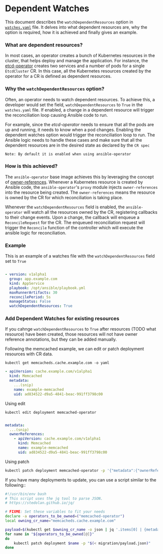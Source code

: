 # Dependent Watches
This document describes the `watchDependentResources` option in [`watches.yaml`](#Example) file. It delves into what dependent resources are, why the option is required, how it is achieved and finally gives an example.

### What are dependent resources?
In most cases, an operator creates a bunch of Kubernetes resources in the cluster, that helps deploy and manage the application. For instance, the [etcd-operator](https://github.com/coreos/etcd-operator/blob/master/doc/gif/demo.gif) creates two services and a number of pods for a single `EtcdCluster` CR. In this case, all the Kubernetes resources created by the operator for a CR is defined as dependent resources.

### Why the `watchDependentResources` option?
Often, an operator needs to watch dependent resources. To achieve this, a developer would set the field, `watchDependentResources` to `True` in the `watches.yaml` file. If enabled, a change in a dependent resource will trigger the reconciliation loop causing Ansible code to run.

For example, since the _etcd-operator_ needs to ensure that all the pods are up and running, it needs to know when a pod changes. Enabling the dependent watches option would trigger the reconciliation loop to run. The Ansible logic needs to handle these cases and make sure that all the dependent resources are in the desired state as declared by the `CR spec`

`Note: By default it is enabled when using ansible-operator`

### How is this achieved?
The `ansible-operator` base image achieves this by leveraging the concept of [owner-references](https://kubernetes.io/docs/concepts/workloads/controllers/garbage-collection/). Whenever a Kubernetes resource is created by Ansible code, the `ansible-operator`'s `proxy` module injects `owner-references` into the resource being created. The `owner-references` means the resource is owned by the CR for which reconciliation is taking place.

Whenever the `watchDependentResources` field is enabled, the `ansible-operator` will watch all the resources owned by the CR, registering callbacks to their change events. Upon a change, the callback will enqueue a `ReconcileRequest` for the CR. The enqueued reconciliation request will trigger the `Reconcile` function of the controller which will execute the ansible logic for reconciliation.

### Example

This is an example of a watches file with the `watchDependentResources` field set to `True`
```yaml

- version: v1alpha1
  group: app.example.com
  kind: AppService
  playbook: /opt/ansible/playbook.yml
  maxRunnerArtifacts: 30
  reconcilePeriod: 5s
  manageStatus: False
  watchDependentResources: True

```

### Add Dependent Watches for existing resources

If you cahnge `watchDependentResources` to `True` after resources (TODO
what resource) have been created, those resources will not have owner
reference annotations, but they can be added manually.

Following the memcached example, we can edit or patch deployment
resources with CR data.

`kubectl get memcacheds.cache.example.com -o yaml`

```yaml
- apiVersion: cache.example.com/v1alpha1
  kind: Memcached
  metadata:
    ...(snip)
    name: example-memcached
    uid: ad834522-d9a5-4841-beac-991ff3798c00
```

Using edit

`kubectl edit deployment memcached-operator`

```yaml

metadata:
  ...(snip)
  ownerReferences:
    - apiVersion: cache.example.com/v1alpha1
      kind: Memcached
      name: example-memcached
      uid: ad834522-d9a5-4841-beac-991ff3798c00
```

Using patch

```bash
kubectl patch deployment memcached-operator -p '{"metadata":{"ownerReferences":[{"apiVersion":"cache.example.com/v1alpha1", "kind":"Memcached", "name":"example-memcached", "uid":"ad834522-d9a5-4841-beac-991ff3798c00"}]}}'
```

If you have many deployments to update, you can use a script similar to the following::

```bash
#!/usr/bin/env bash
# This script uses the jq tool to parse JSON.
# https://stedolan.github.io/jq/

# FIXME: Set these variables to fit your needs
declare -a operators_to_be_owned=("memcached-operator")
local owning_cr_name="memcacheds.cache.example.com"

payload=$(kubectl get $owning_cr_name -o json | jq '.items[0] | {metadata: {ownerReferences: [{apiVersion: .apiVersion, kind: .kind, name: .metadata.name, uid: .metadata.uid}]}}')
for name in "${operators_to_be_owned[@]}"
do
    kubectl patch deployment $name -p "$(< migration/payload.json)"
done
```
